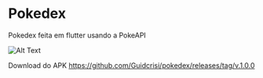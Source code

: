 # Pokedex
Pokedex feita em flutter usando a PokeAPI

![Alt Text](https://media.giphy.com/media/BFqj8Kbd41wQ6RPQqT/giphy.gif)

Download do APK <a>https://github.com/Guidcrisi/pokedex/releases/tag/v.1.0.0</a>
